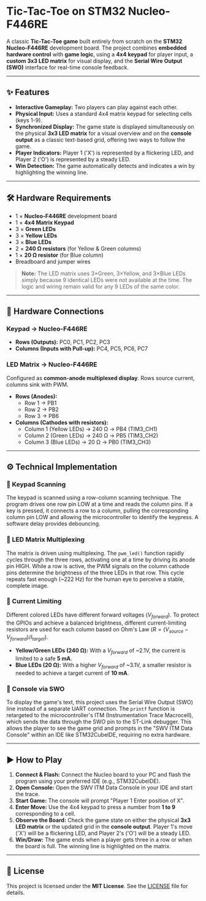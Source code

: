 # Tic-Tac-Toe on STM32 Nucleo-F446RE

A classic **Tic-Tac-Toe game** built entirely from scratch on the **STM32 Nucleo-F446RE** development board.
The project combines **embedded hardware control** with **game logic**, using a **4x4 keypad** for player input, a **custom 3x3 LED matrix** for visual display, and the **Serial Wire Output (SWO)** interface for real-time console feedback.

---

## ✨ Features

-   **Interactive Gameplay:** Two players can play against each other.
-   **Physical Input:** Uses a standard 4x4 matrix keypad for selecting cells (keys 1-9).
-   **Synchronized Display:** The game state is displayed simultaneously on the physical **3x3 LED matrix** for a visual overview and on the **console output** as a classic text-based grid, offering two ways to follow the game.
-   **Player Indicators:** Player 1 ('X') is represented by a flickering LED, and Player 2 ('O') is represented by a steady LED.
-   **Win Detection:** The game automatically detects and indicates a win by highlighting the winning line.

---

## 🛠️ Hardware Requirements

-   1 × **Nucleo-F446RE** development board
-   1 × **4x4 Matrix Keypad**
-   3 × **Green LEDs**
-   3 × **Yellow LEDs**
-   3 × **Blue LEDs**
-   2 × **240 Ω resistors** (for Yellow & Green columns)
-   1 × **20 Ω resistor** (for Blue column)
-   Breadboard and jumper wires

> **Note:** The LED matrix uses 3×Green, 3×Yellow, and 3×Blue LEDs simply because 9 identical LEDs were not available at the time.
> The logic and wiring remain valid for any 9 LEDs of the same color.

---

## 🔌 Hardware Connections

### Keypad → Nucleo-F446RE

-   **Rows (Outputs):** PC0, PC1, PC2, PC3
-   **Columns (Inputs with Pull-up):** PC4, PC5, PC6, PC7

### LED Matrix → Nucleo-F446RE

Configured as **common-anode multiplexed display**. Rows source current, columns sink with PWM.

-   **Rows (Anodes):**
    -   Row 1 → PB1
    -   Row 2 → PB2
    -   Row 3 → PB6
-   **Columns (Cathodes with resistors):**
    -   Column 1 (Yellow LEDs) → 240 Ω → PB4 (TIM3_CH1)
    -   Column 2 (Green LEDs)  → 240 Ω → PB5 (TIM3_CH2)
    -   Column 3 (Blue LEDs)   → 20 Ω → PB0 (TIM3_CH3)

---

## ⚙️ Technical Implementation

### 🔹 Keypad Scanning

The keypad is scanned using a row-column scanning technique. The program drives one row pin LOW at a time and reads the column pins. If a key is pressed, it connects a row to a column, pulling the corresponding column pin LOW and allowing the microcontroller to identify the keypress. A software delay provides debouncing.

### 🔹 LED Matrix Multiplexing

The matrix is driven using multiplexing. The `pwm_led()` function rapidly cycles through the three rows, activating one at a time by driving its anode pin HIGH. While a row is active, the PWM signals on the column cathode pins determine the brightness of the three LEDs in that row. This cycle repeats fast enough (~222 Hz) for the human eye to perceive a stable, complete image.

### 🔹 Current Limiting

Different colored LEDs have different forward voltages ($V_{forward}$). To protect the GPIOs and achieve a balanced brightness, different current-limiting resistors are used for each column based on Ohm's Law ($R = (V_{source} - V_{forward}) / I_{target}$).

-   **Yellow/Green LEDs (240 Ω):** With a $V_{forward}$ of ~2.1V, the current is limited to a safe **5 mA**.
-   **Blue LEDs (20 Ω):** With a higher $V_{forward}$ of ~3.1V, a smaller resistor is needed to achieve a target current of **10 mA**.

### 🔹 Console via SWO

To display the game's text, this project uses the Serial Wire Output (SWO) line instead of a separate UART connection. The `printf` function is retargeted to the microcontroller's ITM (Instrumentation Trace Macrocell), which sends the data through the SWO pin to the ST-Link debugger. This allows the player to see the game grid and prompts in the "SWV ITM Data Console" within an IDE like STM32CubeIDE, requiring no extra hardware.

---

## ▶️ How to Play

1.  **Connect & Flash:** Connect the Nucleo board to your PC and flash the program using your preferred IDE (e.g., STM32CubeIDE).
2.  **Open Console:** Open the SWV ITM Data Console in your IDE and start the trace.
3.  **Start Game:** The console will prompt "Player 1 Enter position of X".
4.  **Enter Move:** Use the 4x4 keypad to press a number from **1 to 9** corresponding to a cell.
5.  **Observe the Board:** Check the game state on either the physical **3x3 LED matrix** or the updated grid in the **console output**. Player 1's move ('X') will be a flickering LED, and Player 2's ('O') will be a steady LED.
6.  **Win/Draw:** The game ends when a player gets three in a row or when the board is full. The winning line is highlighted on the matrix.

---

## 📜 License

This project is licensed under the **MIT License**.
See the [LICENSE](./LICENSE) file for details.
